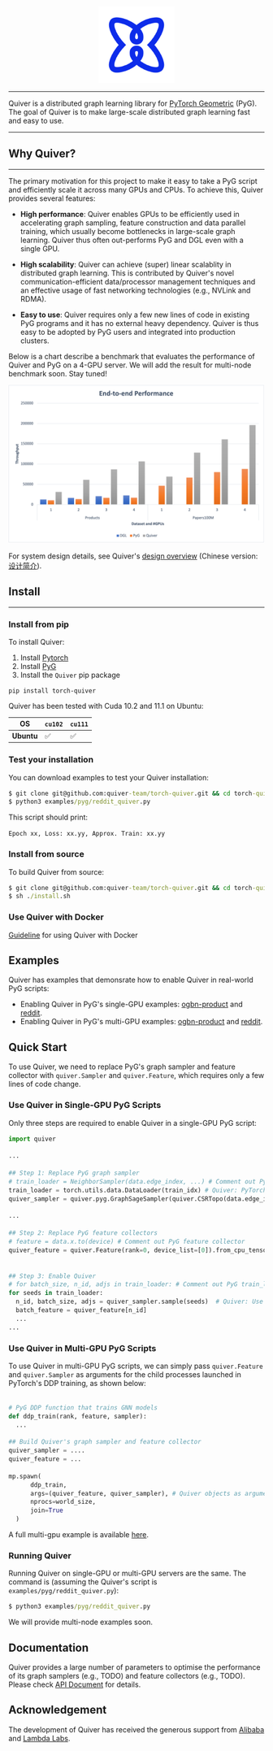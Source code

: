 [pypi-image]: https://badge.fury.io/py/torch-geometric.svg
[pypi-url]: https://pypi.org/project/torch-quiver/

<p align="center">
  <img height="150" src="docs/multi_medias/imgs/logo.png" />
</p>

--------------------------------------------------------------------------------

Quiver is a distributed graph learning library for [PyTorch Geometric](https://github.com/pyg-team/pytorch_geometric) (PyG). The goal of Quiver is to make large-scale distributed graph learning fast and easy to use.

<!-- **Quiver** is a high-performance GNN training add-on which can fully utilize the hardware to achive the best GNN trainning performance. By integrating Quiver into your GNN training pipeline with **just serveral lines of code change**, you can enjoy **much better end-to-end performance** and **much better scalability with multi-gpus**, you can even achieve **super linear scalability** if your GPUs are connected with NVLink, Quiver will help you make full use of NVLink. -->

--------------------------------------------------------------------------------

## Why Quiver?

----
The primary motivation for this project to make it easy to take a PyG script and efficiently scale it across many GPUs and CPUs. To achieve this, Quiver provides several features:
<!-- 
If you are a GNN researcher or you are a `PyG`'s or `DGL`'s user and you are suffering from consuming too much time on graph sampling and feature collection when training your GNN models, then here are some reasons to try out Quiver for your GNN model trainning. -->

* **High performance**: Quiver enables GPUs to be efficiently used in accelerating graph sampling, feature construction and data parallel training, which usually become bottlenecks in large-scale graph learning. Quiver thus often out-performs PyG and DGL even with a single GPU.

* **High scalability**: Quiver can achieve (super) linear scalablity in distributed graph learning. This is contributed by Quiver's novel communication-efficient data/processor management techniques and an effective usage of fast networking technologies (e.g., NVLink and RDMA).

<!-- * **Greate performance and scalibility**: Using CPU to do graph sample and feature collection not only leads to poor performance, but also leads to poor scalability because of CPU contention. Quiver, however, can achieve much better scalability and can even achieve `super linear scalibility` on machines equipped with NVLink. -->

* **Easy to use**: Quiver requires only a few new lines of code in existing PyG programs and it has no external heavy dependency. Quiver is thus easy to be adopted by PyG users and integrated into production clusters.

<!-- * **Easy-to-use and unified API**:
Integrate Quiver into your training pipeline in `PyG` or `DGL` is just a matter of several lines of code change. We've also implemented IPC mechanism which makes it also a piece of cake to use Quiver to speedup your multi-gpu GNN model training (see the next section for a [quick tour](#quick-tour-for-new-users)).  -->

Below is a chart describe a benchmark that evaluates the performance of Quiver and PyG on a 4-GPU server. We will add the result for multi-node benchmark soon. Stay tuned!

![e2e_benchmark](docs/multi_medias/imgs/benchmark_e2e_performance.png)

For system design details, see Quiver's [design overview](docs/Introduction_en.md) (Chinese version: [设计简介](docs/Introduction_cn.md)).

## Install 

----
### Install from pip

To install Quiver:
  1. Install [Pytorch](https://pytorch.org/get-started/locally/)
  2. Install [PyG](https://github.com/pyg-team/pytorch_geometric)
  3. Install the `Quiver` pip package
```
pip install torch-quiver
```

Quiver has been tested with Cuda 10.2 and 11.1 on Ubuntu:

|     OS        | `cu102` | `cu111` |
|-------------|---------|---------|
| **Ubuntu**   | ✅      | ✅      |

### Test your installation

You can download examples to test your Quiver installation:

```cmd
$ git clone git@github.com:quiver-team/torch-quiver.git && cd torch-quiver
$ python3 examples/pyg/reddit_quiver.py
```

This script should print:

`Epoch xx, Loss: xx.yy, Approx. Train: xx.yy`


### Install from source

To build Quiver from source:

```cmd
$ git clone git@github.com:quiver-team/torch-quiver.git && cd torch-quiver
$ sh ./install.sh
```

### Use Quiver with Docker

[Guideline](docker/README.md) for using Quiver with Docker

## Examples

Quiver has examples that demonsrate how to enable Quiver in real-world PyG scripts:

- Enabling Quiver in PyG's single-GPU examples: [ogbn-product](examples/pyg/) and [reddit](examples/pyg/).
- Enabling Quiver in PyG's multi-GPU examples: [ogbn-product](examples/multi_gpu/pyg/ogb_products/) and [reddit](examples/multi_gpu/pyg/reddit/).


## Quick Start

To use Quiver, we need to replace PyG's graph sampler and feature collector with  `quiver.Sampler` and `quiver.Feature`, which requires only a few lines of code change. 

### Use Quiver in Single-GPU PyG Scripts

Only three steps are required to enable Quiver in a single-GPU PyG script:

```python
import quiver

...

## Step 1: Replace PyG graph sampler
# train_loader = NeighborSampler(data.edge_index, ...) # Comment out PyG sampler
train_loader = torch.utils.data.DataLoader(train_idx) # Quiver: PyTorch Dataloader
quiver_sampler = quiver.pyg.GraphSageSampler(quiver.CSRTopo(data.edge_index), sizes=[25, 10]) # Quiver: Graph sampler

...

## Step 2: Replace PyG feature collectors
# feature = data.x.to(device) # Comment out PyG feature collector
quiver_feature = quiver.Feature(rank=0, device_list=[0]).from_cpu_tensor(data.x) # Quiver: Feature collector

  
## Step 3: Enable Quiver
# for batch_size, n_id, adjs in train_loader: # Comment out PyG train_loader
for seeds in train_loader:
  n_id, batch_size, adjs = quiver_sampler.sample(seeds)  # Quiver: Use Quiver's Sampler
  batch_feature = quiver_feature[n_id]
  ...
...

```
### Use Quiver in Multi-GPU PyG Scripts

To use Quiver in multi-GPU PyG scripts, we can simply pass `quiver.Feature` and `quiver.Sampler` as arguments for the child processes launched in PyTorch's DDP training, as shown below:

```python

# PyG DDP function that trains GNN models
def ddp_train(rank, feature, sampler):
  ...

## Build Quiver's graph sampler and feature collector
quiver_sampler = ....
quiver_feature = ...

mp.spawn(
      ddp_train, 
      args=(quiver_feature, quiver_sampler), # Quiver objects as arguments
      nprocs=world_size,
      join=True
  )
```


A full multi-gpu example is available [here](examples/multi_gpu/pyg/ogb-products/dist_sampling_ogb_products_quiver.py).

### Running Quiver

Running Quiver on single-GPU or multi-GPU servers are the same. The command is (assuming the Quiver's script is `examples/pyg/reddit_quiver.py`):

```cmd
$ python3 examples/pyg/reddit_quiver.py
```

We will provide multi-node examples soon. 
<!-- We are developing an adaptive end-to-end parallelism system in a distributed cluster.  -->

<!-- You can check [our reddit example](examples/pyg/reddit_quiver.py) for details. -->

## Documentation

Quiver provides a large number of parameters to optimise the performance of its graph samplers (e.g., TODO) and feature collectors (e.g., TODO). Please check [API Document](docs/) for details.

<!-- ## License

Quiver is released under the Apache 2.0 license.  -->

## Acknowledgement

The development of Quiver has received the generous support from [Alibaba](https://damo.alibaba.com/) and [Lambda Labs](https://lambdalabs.com/). 

<!-- ## Architecture Overview
Key reasons behind Quiver's high performance are that it provides two key components: `quiver.Feature` and `quiver.Sampler`.

Quiver provide users with **UVA-Based**（Unified Virtual Addressing Based）graph sampling operator, supporting storing graph topology data in CPU memory and sampling the graph with GPU. In this way, we not only get performance benefits beyond CPU sampling, but can also process graphs whose size are too large to host in GPU memory. With UVA, Quiver achieves nearly **20x** sample performance compared with CPU doing graph sample. Besides `UVA mode`, Quiver also support `GPU` sampling mode which will host graph topology data all into GPU memory and will give you 40% ~ 50% performance benifit w.r.t `UVA` sample.

![uva_sample](docs/multi_medias/imgs/UVA-Sampler.png)


A training batch in GNN also consumed hundreds of MBs memory and move memory of this size across CPU memory or between CPU memory and GPU memory consumes hundreds of milliseconds.Quiver utilizes high throughput between page locked memory and GPU memory, high throughput of p2p memory access between different GPUs' memory when they are connected with NVLinks and high throughput of local GPU global memory access to achieve 4-10x higher feature collection throughput compared to conventional method(i.e. use CPU to do sparse feature collection and transfer data to GPU). It partitons data to local GPU memory, other GPUs's memory(if they connected to current GPU with NVLink) and CPU page locked memory. 

We also discovered that real graphs nodes' degree often obeys power-law distribution and nodes with high degree are more often to be accessed during training and sampling. `quiver.Feature` can also do some preprocess to ensure that hottest data are always in GPU's memory(local GPU's memory or other GPU's memory which can be p2p accessed) and this will furtherly improve feature collection performance during training.

![feature_collection](docs/multi_medias/imgs/single_device.png)

For system design details, you can read our (introduction)[docs/Introduction_en.md], we also provide chinese version: [中文版本系统介绍](docs/Introduction_cn.md) -->


<!-- ## Benchmarks

Here we show benchmark about graph sample, feature collection and end2end training. They are all tested on open dataset.

### Sample benchmark
Quiver's sampling can be configured to use UVA sampling (`mode='UVA'`) or GPU sampling(`mode='GPU'`), hosting the whole graph structure in CPU memory and GPU memory respectively.
We use **S**ampled **E**dges **P**er **S**econd (**SEPS**) as metrics to evaluate sample performance. **Without storing the graph on GPU, Quiver get 20x speedup on real datasets**.

![sample benchmark](docs/multi_medias/imgs/benchmark_img_sample.png)

### Feature collection benchmark

We constrain each GPU caching 20% of feature data. Quiver can achieve **10x throughput** on ogbn-product data compared to CPU feature collection.

![single_device](docs/multi_medias/imgs/benchmark_img_feature_single_device.png)

If your GPUs are connected with NVLink, Quiver can make full use of it and achieve **super linear throughput increase**. Our test machine has 2 GPUs connected with NVLink and we still constrain each GPU caching 20% percent of feature data(which means 40% feature data are cached on GPU with 2 GPUs), we achieve 4~5x total throughput increase with the second GPU comes in.

![p2p_access](docs/multi_medias/imgs/p2p_access.png)

![super_linear](docs/multi_medias/imgs/super_linear_feature_bench.png)

### End2End training benchmark

With high performance sampler and feature collection, Quiver not only achieve good performance with single GPU training, but also enjoys good scalability. We modify [PyGs official multi-gpu training example](https://github.com/pyg-team/pytorch_geometric/blob/master/examples/multi_gpu/distributed_sampling.py) to train `ogbn-product`([code file is here](example/multi_gpu/pyg/ogb-products)). By constraining each GPU to cache only 20% of feature data, we can achieve better scalability even compared with placing all of feature data in GPU in PyG. 

![e2e_benchmark](docs/multi_medias/imgs/benchmark_e2e_performance.png)

When training with multi-GPU and there are no NVLinks between these GPUs, Quiver will use `device_replicate` cache policy by default(you can refer to our [introduction](docs/Introductions_en.md) to learn more about this cache policy). If you have NVLinks, Quiver can make several GPUs share their GPU memory and cache more data to achieve higher feature collection throughput. Our test machine has 2 GPUs connected with NVLink and we still constrain each GPU caching 20% percent of feature data(which means 40% feature data are cached on GPU with 2 GPUs), we show our scalability results here:

![](docs/multi_medias/imgs/nvlink_e2e.png) -->



<!-- ## Note

If you notice anything unexpected, please open an [issue](https://github.com/quiver-team/torch-quiver/issues) and let us know.
If you have any questions or are missing a specific feature, feel free to discuss them with us.
We are motivated to constantly make Quiver even better. -->
